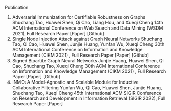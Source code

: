Publication

1. Adversarial Immunization for Certifiable Robustness on Graphs
   Shuchang Tao, Huawei Shen, Qi Cao, Liang Hou, and Xueqi Cheng
   14th ACM International Conference on Web Search and Data Mining (WSDM 2021), Full Research Paper
   [Paper] [Github]
2. Single Node Injection Attack against Graph Neural Networks
   Shuchang Tao, Qi Cao, Huawei Shen, Junjie Huang, Yunfan Wu, Xueqi Cheng
   30th ACM International Conference on Information and Knowledge Management (CIKM 2021) , Full Research Paper
   [Paper] [Github]
3. Signed Bipartite Graph Neural Networks
   Junjie Huang, Huawei Shen, Qi Cao, Shuchang Tao, Xueqi Cheng
   30th ACM International Conference on Information and Knowledge Management (CIKM 2021) , Full Research Paper
   [Paper] [Github]
4. INMO: A Model-Agnostic and Scalable Module for Inductive Collaborative Filtering
    Yunfan Wu, Qi Cao, Huawei Shen, Junjie Huang, Shuchang Tao, Xueqi Cheng
   45th International ACM SIGIR Conference on Research and Development in Information Retrieval (SIGIR 2022), Full Research Paper
   [Paper] 

	
